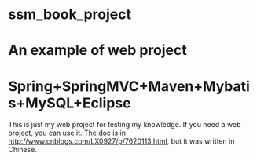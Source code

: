 # ssm_book_project
# An example of web project
# Spring+SpringMVC+Maven+Mybatis+MySQL+Eclipse
This is just my web project for testing my knowledge.
If you need a web project, you can use it.
The doc is in http://www.cnblogs.com/LX0927/p/7620113.html, but it was written in Chinese.
